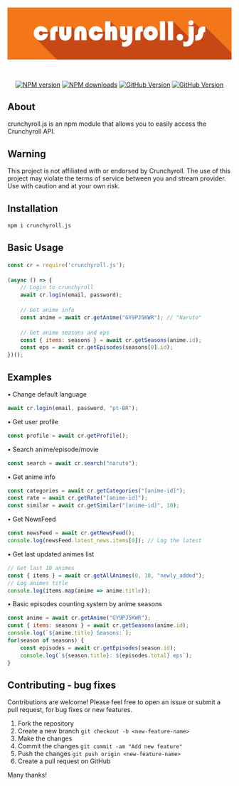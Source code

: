 <div align="center">
  <br />
  <p>
    <img src="./logo.png" width="800" alt="crunchyroll.js" />
  </p>
  <br />
  <p>
    <a href="https://www.npmjs.com/package/crunchyroll.js"><img src="https://img.shields.io/npm/v/crunchyroll.js.svg?maxAge=3600" alt="NPM version" /></a>
    <a href="https://www.npmjs.com/package/crunchyroll.js"><img src="https://img.shields.io/npm/dt/crunchyroll.js.svg?maxAge=3600" alt="NPM downloads" /></a>
    <a href="https://github.com/Mssjim/crunchyroll.js"><img src="https://badge.fury.io/gh/Mssjim%2Fcrunchyroll.js.svg" alt="GitHub Version" /></a>
    <a href="https://github.com/Mssjim/crunchyroll.js/blob/master/LICENSE"><img src="https://img.shields.io/github/license/Mssjim/crunchyroll.js.svg" alt="GitHub Version" /></a>
  </p>
</div>

## About
crunchyroll.js is an npm module that allows you to easily access the Crunchyroll API.

## Warning
This project is not affiliated with or endorsed by Crunchyroll. The use of this project may violate the terms of service between you and stream provider. Use with caution and at your own risk.

## Installation 
```bash
npm i crunchyroll.js
```

## Basic Usage
```js
const cr = require('crunchyroll.js');

(async () => {
    // Login to crunchyroll
    await cr.login(email, password);

    // Get anime info
    const anime = await cr.getAnime("GY9PJ5KWR"); // "Naruto"
    
    // Get anime seasons and eps
    const { items: seasons } = await cr.getSeasons(anime.id);
    const eps = await cr.getEpisodes(seasons[0].id);
})();
```

## Examples
• Change default language
```js
await cr.login(email, password, "pt-BR");
```

• Get user profile
```js
const profile = await cr.getProfile();
```

• Search anime/episode/movie
```js
const search = await cr.search("naruto");
```

• Get anime info
```js
const categories = await cr.getCategories("[anime-id]");
const rate = await cr.getRate("[anime-id]");
const similar = await cr.getSimilar("[anime-id]", 10);
```

• Get NewsFeed
```js
const newsFeed = await cr.getNewsFeed();
console.log(newsFeed.latest_news.items[0]); // Log the latest
```

• Get last updated animes list
```js
// Get last 10 animes
const { items } = await cr.getAllAnimes(0, 10, "newly_added");
// Log animes title
console.log(items.map(anime => anime.title));
```

• Basic episodes counting system by anime seasons
```js
const anime = await cr.getAnime("GY9PJ5KWR");
const { items: seasons } = await cr.getSeasons(anime.id);
console.log(`${anime.title} Seasons:`);
for(season of seasons) {
    const episodes = await cr.getEpisodes(season.id);
    console.log(`${season.title}: ${episodes.total} eps`);
}
```

## Contributing - bug fixes
Contributions are welcome! Please feel free to open an issue or submit a pull request, for bug fixes or new features.

1. Fork the repository
2. Create a new branch `git checkout -b <new-feature-name>`
3. Make the changes
4. Commit the changes `git commit -am "Add new feature"`
5. Push the changes `git push origin <new-feature-name>`
6. Create a pull request on GitHub

Many thanks!
